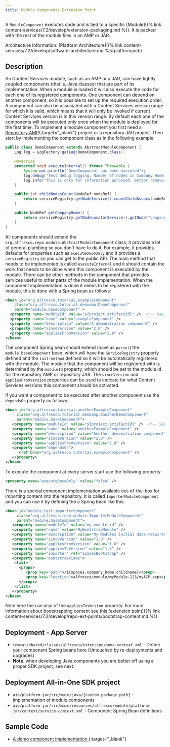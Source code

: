 ```yaml
---
title: Module Components Extension Point
---
```


A `ModuleComponent` executes code and is tied to a specific [Module]({% link content-services/7.2/develop/extension-packaging.md %}). 
It is packed with the rest of the module files in an AMP or JAR.

Architecture Information: [Platform Architecture]({% link content-services/7.2/develop/software-architecture.md %}#platformarch)

## Description

An Content Services module, such as an AMP or a JAR, can have tightly coupled components (that is, Java classes) 
that are part of its implementation. When a module is loaded it will also execute the code for each one of its registered 
components. One component can depend on another component, so it is possible to set up the required execution order. 
A component can also be associated with a Content Services version range for which it is valid, which means 
that it will only be invoked if current Content Services version is in this version range. By default each one 
of the components will be executed only once when the module is deployed for the first time. To implement a module 
component you first need a [Repository AMP](https://github.com/Alfresco/alfresco-sdk/blob/master/docs/working-with-generated-projects/working-with-platform.md){:target="_blank"} 
project or a repository JAR project. Then start by implementing the component class as in the following example:

```java
public class DemoComponent extends AbstractModuleComponent {
    Log log = LogFactory.getLog(DemoComponent.class);

    @Override
    protected void executeInternal() throws Throwable {
        System.out.println("DemoComponent has been executed");
        log.debug("Test debug logging. Number of nodes in Company Home = " + childNodesCount(getCompanyHome()));
        log.info("This is only for information purposed. Better remove me from the log in Production");
    }

    public int childNodesCount(NodeRef nodeRef) {
        return serviceRegistry.getNodeService().countChildAssocs(nodeRef, true);
    }

    public NodeRef getCompanyHome() {
        return serviceRegistry.getNodeLocatorService().getNode("companyhome", null, null);
    }
}
```

All components should extend the `org.alfresco.repo.module.AbstractModuleComponent` class, it provides a lot of general 
plumbing so you don't have to do it. For example, it provides defaults for properties such as `executeOnceOnly` and it 
provides a `serviceRegistry` so you can get to the public API. The main method that needs to be implemented is called 
`executeInternal` and it should contain the work that needs to be done when this component is executed by the module. 
There can be other methods in the component that provides services useful to other parts of the module implementation. 
When the component implementation is done it needs to be registered with the module, this is done with a Spring bean 
as follows:

```xml
<bean id="org.alfresco.tutorial.exampleComponent"
    class="org.alfresco.tutorial.demoamp.DemoComponent"
    parent="module.baseComponent" >
  <property name="moduleId" value="${project.artifactId}" />  <!-- See module.properties -->
  <property name="name" value="exampleComponent" />
  <property name="description" value="A demonstration component" />
  <property name="sinceVersion" value="2.0" />
  <property name="appliesFromVersion" value="2.0" />
</bean>
```

The component Spring bean should extend (have as `parent`) the `module.baseComponent` bean, which will have the 
`ServiceRegistry` property defined and the `init-method` defined so it will be automatically registered with the module. 
The module that the component will be registered with is determined by the `moduleId` property, which should be set to 
the module id for the repository AMP or repository JAR. The `sinceVersion` and `appliesFromVersion` properties can be 
used to indicate for what Content Services versions this component should be activated.

If you want a component to be executed after another component use the `dependsOn` property as follows:

```xml
<bean id="org.alfresco.tutorial.anotherExampleComponent" 
     class="org.alfresco.tutorial.demoamp.AnotherDemoComponent" 
     parent="module.baseComponent">
   <property name="moduleId" value="${project.artifactId}" />  <!-- See module.properties -->
   <property name="name" value="anotherExampleComponent" />
   <property name="description" value="Another demonstration component" />
   <property name="sinceVersion" value="2.0" />
   <property name="appliesFromVersion" value="2.0" />
   <property name="dependsOn">
      <ref bean="org.alfresco.tutorial.exampleComponent" />
   </property>
</bean>
```

To execute the component at every server start use the following property:

```xml
<property name="executeOnceOnly" value="false" />
```

There is a special component implementation available out-of-the-box for importing content into the repository. 
It is called `ImporterModuleComponent` and you can use it by defining the a Spring bean like this:

```xml
<bean id="module.test.importerComponent" 
     class="org.alfresco.repo.module.ImporterModuleComponent" 
     parent="module.baseComponent">
   <property name="moduleId" value="my-module-id" />
   <property name="name" value="MyBootstrapModule" />
   <property name="description" value="My Modules initial data requirements" />
   <property name="sinceVersion" value="1.0" />
   <property name="appliesFromVersion" value="1.0" />
   <property name="appliesToVersion" value="1.4" />
   <property name="importer" ref="spacesBootstrap" />
   <property name="bootstrapViews">
    <list>
      <props>
         <prop key="path">/${spaces.company_home.childname}</prop>
         <prop key="location">alfresco/module/myModule-123/myACP.acp</prop>
      </props>
    </list>
   </property>
</bean>
```

Note here the use also of the `appliesToVersion` property. For more information about bootstrapping content see this 
[extension point]({% link content-services/7.2/develop/repo-ext-points/bootstrap-content.md %}).

## Deployment - App Server

* `tomcat/shared/classes/alfresco/extension/some-context.xml` - Define your component Spring beans here (Untouched by re-deployments and upgrades)
* **Note**. when developing Java components you are better off using a proper SDK project, see next.

## Deployment All-in-One SDK project

* `aio/platform-jar/src/main/java/{custom package path}` - implementation of module components
* `aio/platform-jar/src/main/resources/alfresco/module/platform-jar/context/service-context.xml` - Component Spring Bean definitions

## Sample Code

* [A demo component implementation.](https://github.com/Alfresco/alfresco-sdk-samples/tree/alfresco-51/all-in-one/repo-amp){:target="_blank"}
